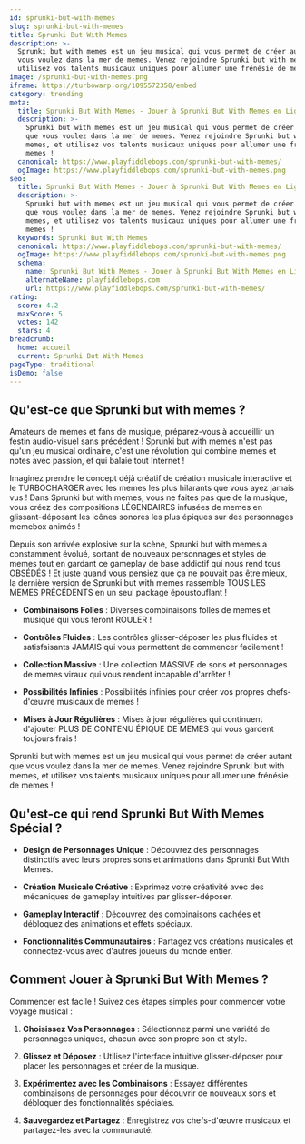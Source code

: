 ```yaml
---
id: sprunki-but-with-memes
slug: sprunki-but-with-memes
title: Sprunki But With Memes
description: >-
  Sprunki but with memes est un jeu musical qui vous permet de créer autant que
  vous voulez dans la mer de memes. Venez rejoindre Sprunki but with memes, et
  utilisez vos talents musicaux uniques pour allumer une frénésie de memes !
image: /sprunki-but-with-memes.png
iframe: https://turbowarp.org/1095572358/embed
category: trending
meta:
  title: Sprunki But With Memes - Jouer à Sprunki But With Memes en Ligne
  description: >-
    Sprunki but with memes est un jeu musical qui vous permet de créer autant
    que vous voulez dans la mer de memes. Venez rejoindre Sprunki but with
    memes, et utilisez vos talents musicaux uniques pour allumer une frénésie de
    memes !
  canonical: https://www.playfiddlebops.com/sprunki-but-with-memes/
  ogImage: https://www.playfiddlebops.com/sprunki-but-with-memes.png
seo:
  title: Sprunki But With Memes - Jouer à Sprunki But With Memes en Ligne
  description: >-
    Sprunki but with memes est un jeu musical qui vous permet de créer autant
    que vous voulez dans la mer de memes. Venez rejoindre Sprunki but with
    memes, et utilisez vos talents musicaux uniques pour allumer une frénésie de
    memes !
  keywords: Sprunki But With Memes
  canonical: https://www.playfiddlebops.com/sprunki-but-with-memes/
  ogImage: https://www.playfiddlebops.com/sprunki-but-with-memes.png
  schema:
    name: Sprunki But With Memes - Jouer à Sprunki But With Memes en Ligne
    alternateName: playfiddlebops.com
    url: https://www.playfiddlebops.com/sprunki-but-with-memes/
rating:
  score: 4.2
  maxScore: 5
  votes: 142
  stars: 4
breadcrumb:
  home: accueil
  current: Sprunki But With Memes
pageType: traditional
isDemo: false
---
```


## Qu'est-ce que Sprunki but with memes ?

Amateurs de memes et fans de musique, préparez-vous à accueillir un festin audio-visuel sans précédent ! Sprunki but with memes n'est pas qu'un jeu musical ordinaire, c'est une révolution qui combine memes et notes avec passion, et qui balaie tout Internet !

Imaginez prendre le concept déjà créatif de création musicale interactive et le TURBOCHARGER avec les memes les plus hilarants que vous ayez jamais vus ! Dans Sprunki but with memes, vous ne faites pas que de la musique, vous créez des compositions LÉGENDAIRES infusées de memes en glissant-déposant les icônes sonores les plus épiques sur des personnages memebox animés !

Depuis son arrivée explosive sur la scène, Sprunki but with memes a constamment évolué, sortant de nouveaux personnages et styles de memes tout en gardant ce gameplay de base addictif qui nous rend tous OBSÉDÉS ! Et juste quand vous pensiez que ça ne pouvait pas être mieux, la dernière version de Sprunki but with memes rassemble TOUS LES MEMES PRÉCÉDENTS en un seul package époustouflant !

- **Combinaisons Folles** : Diverses combinaisons folles de memes et musique qui vous feront ROULER !

- **Contrôles Fluides** : Les contrôles glisser-déposer les plus fluides et satisfaisants JAMAIS qui vous permettent de commencer facilement !

- **Collection Massive** : Une collection MASSIVE de sons et personnages de memes viraux qui vous rendent incapable d'arrêter !

- **Possibilités Infinies** : Possibilités infinies pour créer vos propres chefs-d'œuvre musicaux de memes !

- **Mises à Jour Régulières** : Mises à jour régulières qui continuent d'ajouter PLUS DE CONTENU ÉPIQUE DE MEMES qui vous gardent toujours frais !

Sprunki but with memes est un jeu musical qui vous permet de créer autant que vous voulez dans la mer de memes. Venez rejoindre Sprunki but with memes, et utilisez vos talents musicaux uniques pour allumer une frénésie de memes !

## Qu'est-ce qui rend Sprunki But With Memes Spécial ?

- **Design de Personnages Unique** : Découvrez des personnages distinctifs avec leurs propres sons et animations dans Sprunki But With Memes.

- **Création Musicale Créative** : Exprimez votre créativité avec des mécaniques de gameplay intuitives par glisser-déposer.

- **Gameplay Interactif** : Découvrez des combinaisons cachées et débloquez des animations et effets spéciaux.

- **Fonctionnalités Communautaires** : Partagez vos créations musicales et connectez-vous avec d'autres joueurs du monde entier.

## Comment Jouer à Sprunki But With Memes ?

Commencer est facile ! Suivez ces étapes simples pour commencer votre voyage musical :

1. **Choisissez Vos Personnages** : Sélectionnez parmi une variété de personnages uniques, chacun avec son propre son et style.

1. **Glissez et Déposez** : Utilisez l'interface intuitive glisser-déposer pour placer les personnages et créer de la musique.

1. **Expérimentez avec les Combinaisons** : Essayez différentes combinaisons de personnages pour découvrir de nouveaux sons et débloquer des fonctionnalités spéciales.

1. **Sauvegardez et Partagez** : Enregistrez vos chefs-d'œuvre musicaux et partagez-les avec la communauté.
